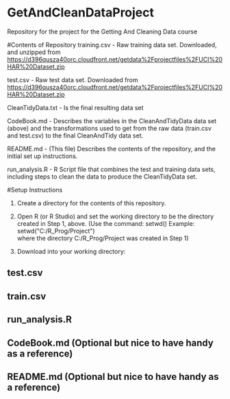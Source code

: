 # GetAndCleanDataProject
Repository for the project for the Getting And Cleaning Data course

#Contents of Repository
training.csv - Raw training data set.
               Downloaded, and unzipped from https://d396qusza40orc.cloudfront.net/getdata%2Fprojectfiles%2FUCI%20HAR%20Dataset.zip 

test.csv - Raw test data set.
           Downloaded from https://d396qusza40orc.cloudfront.net/getdata%2Fprojectfiles%2FUCI%20HAR%20Dataset.zip 

CleanTidyData.txt - Is the final resulting data set

CodeBook.md - Describes the variables in the CleanAndTidyData data set (above) and the transformations used to get from the raw data (train.csv and test.csv) to the final CleanAndTidy data set.

README.md - (This file) Describes the contents of the repository, and the initial set up instructions.

run_analysis.R - R Script file that combines the test and training data sets, including steps to clean the data to produce the CleanTidyData set.


#Setup Instructions
1. Create a directory for the contents of this repository.

2. Open R (or R Studio) and set the working directory to be the directory created in Step 1, above.
        (Use the command:  setwd(<path>)   Example:  setwd("C:/R_Prog/Project")  
         where the directory C:/R_Prog/Project was created in Step 1)

3. Download into your working directory:

##	test.csv

##	train.csv

##	run_analysis.R

##	CodeBook.md (Optional but nice to have handy as a reference)

##	README.md   (Optional but nice to have handy as a reference)
	
